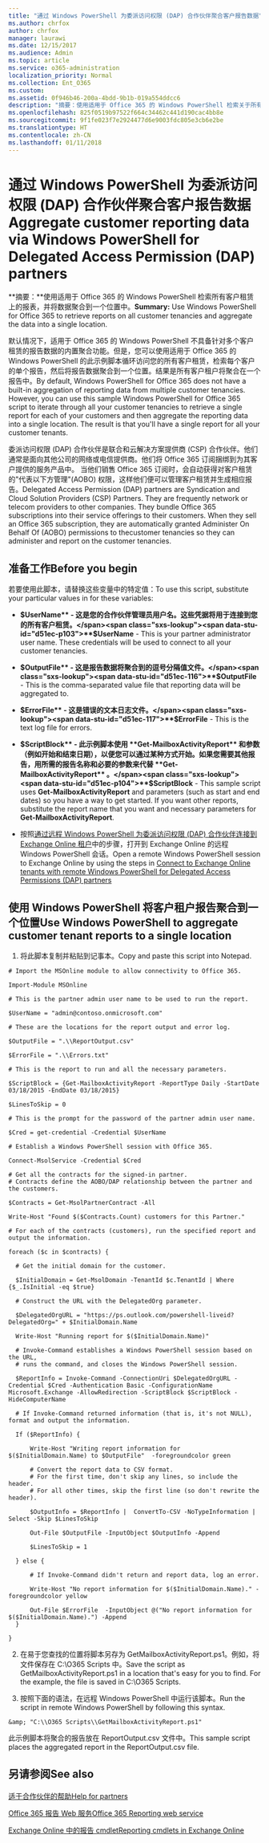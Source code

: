 ```yaml
---
title: "通过 Windows PowerShell 为委派访问权限 (DAP) 合作伙伴聚合客户报告数据"
ms.author: chrfox
author: chrfox
manager: laurawi
ms.date: 12/15/2017
ms.audience: Admin
ms.topic: article
ms.service: o365-administration
localization_priority: Normal
ms.collection: Ent_O365
ms.custom: 
ms.assetid: 0f946b46-200a-4bdd-9b1b-019a554ddcc6
description: "摘要：使用适用于 Office 365 的 Windows PowerShell 检索关于所有客户租赁的报告并将数据聚合到一个位置。"
ms.openlocfilehash: 825f0519b97522f664c34462c441d190cac4bb8e
ms.sourcegitcommit: 9f1fe023f7e2924477d6e9003fdc805e3cb6e2be
ms.translationtype: HT
ms.contentlocale: zh-CN
ms.lasthandoff: 01/11/2018
---
```

# <a name="aggregate-customer-reporting-data-via-windows-powershell-for-delegated-access-permission-dap-partners"></a><span data-ttu-id="d51ec-103">通过 Windows PowerShell 为委派访问权限 (DAP) 合作伙伴聚合客户报告数据</span><span class="sxs-lookup"><span data-stu-id="d51ec-103">Aggregate customer reporting data via Windows PowerShell for Delegated Access Permission (DAP) partners</span></span>

 <span data-ttu-id="d51ec-104">**摘要：**使用适用于 Office 365 的 Windows PowerShell 检索所有客户租赁上的报表，并将数据聚合到一个位置中。</span><span class="sxs-lookup"><span data-stu-id="d51ec-104">**Summary:** Use Windows PowerShell for Office 365 to retrieve reports on all customer tenancies and aggregate the data into a single location.</span></span>
  
<span data-ttu-id="d51ec-p101">默认情况下，适用于 Office 365 的 Windows PowerShell 不具备针对多个客户租赁的报告数据的内置聚合功能。但是，您可以使用适用于 Office 365 的 Windows PowerShell 的此示例脚本循环访问您的所有客户租赁，检索每个客户的单个报告，然后将报告数据聚合到一个位置。结果是所有客户租户将聚合在一个报告中。</span><span class="sxs-lookup"><span data-stu-id="d51ec-p101">By default, Windows PowerShell for Office 365 does not have a built-in aggregation of reporting data from multiple customer tenancies. However, you can use this sample Windows PowerShell for Office 365 script to iterate through all your customer tenancies to retrieve a single report for each of your customers and then aggregate the reporting data into a single location. The result is that you'll have a single report for all your customer tenants.</span></span> 
  
<span data-ttu-id="d51ec-p102">委派访问权限 (DAP) 合作伙伴是联合和云解决方案提供商 (CSP) 合作伙伴。他们通常是面向其他公司的网络或电信提供商。他们将 Office 365 订阅捆绑到为其客户提供的服务产品中。 当他们销售 Office 365 订阅时，会自动获得对客户租赁的"代表以下方管理"(AOBO) 权限，这样他们便可以管理客户租赁并生成相应报告。</span><span class="sxs-lookup"><span data-stu-id="d51ec-p102">Delegated Access Permission (DAP) partners are Syndication and Cloud Solution Providers (CSP) Partners. They are frequently network or telecom providers to other companies. They bundle Office 365 subscriptions into their service offerings to their customers. When they sell an Office 365 subscription, they are automatically granted Administer On Behalf Of (AOBO) permissions to thecustomer tenancies so they can administer and report on the customer tenancies.</span></span>
## <a name="before-you-begin"></a><span data-ttu-id="d51ec-112">准备工作</span><span class="sxs-lookup"><span data-stu-id="d51ec-112">Before you begin</span></span>

<span data-ttu-id="d51ec-113">若要使用此脚本，请替换这些变量中的特定值：</span><span class="sxs-lookup"><span data-stu-id="d51ec-113">To use this script, substitute your particular values in for these variables:</span></span>
  
- <span data-ttu-id="d51ec-p103">**$UserName** - 这是您的合作伙伴管理员用户名。这些凭据将用于连接到您的所有客户租赁。</span><span class="sxs-lookup"><span data-stu-id="d51ec-p103">**$UserName** - This is your partner administrator user name. These credentials will be used to connect to all your customer tenancies.</span></span>
    
- <span data-ttu-id="d51ec-116">**$OutputFile** - 这是报告数据将聚合到的逗号分隔值文件。</span><span class="sxs-lookup"><span data-stu-id="d51ec-116">**$OutputFile** - This is the comma-separated value file that reporting data will be aggregated to.</span></span>
    
- <span data-ttu-id="d51ec-117">**$ErrorFile** - 这是错误的文本日志文件。</span><span class="sxs-lookup"><span data-stu-id="d51ec-117">**$ErrorFile** - This is the text log file for errors.</span></span>
    
- <span data-ttu-id="d51ec-p104">**$ScriptBlock** - 此示例脚本使用 **Get-MailboxActivityReport** 和参数（例如开始和结束日期），以便您可以通过某种方式开始。如果您需要其他报告，用所需的报告名称和必要的参数来代替 **Get-MailboxActivityReport** 。</span><span class="sxs-lookup"><span data-stu-id="d51ec-p104">**$ScriptBlock** - This sample script uses **Get-MailboxActivityReport** and parameters (such as start and end dates) so you have a way to get started. If you want other reports, substitute the report name that you want and necessary parameters for **Get-MailboxActivityReport**.</span></span>
    
- <span data-ttu-id="d51ec-120">按照[通过远程 Windows PowerShell 为委派访问权限 (DAP) 合作伙伴连接到 Exchange Online 租户](connect-to-exchange-online-tenants-with-remote-windows-powershell-for-delegated.md)中的步骤，打开到 Exchange Online 的远程 Windows PowerShell 会话。</span><span class="sxs-lookup"><span data-stu-id="d51ec-120">Open a remote Windows PowerShell session to Exchange Online by using the steps in [Connect to Exchange Online tenants with remote Windows PowerShell for Delegated Access Permissions (DAP) partners](connect-to-exchange-online-tenants-with-remote-windows-powershell-for-delegated.md)</span></span>
    
## <a name="use-windows-powershell-to-aggregate-customer-tenant-reports-to-a-single-location"></a><span data-ttu-id="d51ec-121">使用 Windows PowerShell 将客户租户报告聚合到一个位置</span><span class="sxs-lookup"><span data-stu-id="d51ec-121">Use Windows PowerShell to aggregate customer tenant reports to a single location</span></span>

1. <span data-ttu-id="d51ec-122">将此脚本复制并粘贴到记事本。</span><span class="sxs-lookup"><span data-stu-id="d51ec-122">Copy and paste this script into Notepad.</span></span>
    
  ```
  # Import the MSOnline module to allow connectivity to Office 365.

Import-Module MSOnline

# This is the partner admin user name to be used to run the report.

$UserName = "admin@contoso.onmicrosoft.com"

# These are the locations for the report output and error log.

$OutputFile = ".\\ReportOutput.csv"

$ErrorFile = ".\\Errors.txt"

# This is the report to run and all the necessary parameters.

$ScriptBlock = {Get-MailboxActivityReport -ReportType Daily -StartDate 03/18/2015 -EndDate 03/18/2015}

$LinesToSkip = 0

# This is the prompt for the password of the partner admin user name.

$Cred = get-credential -Credential $UserName

# Establish a Windows PowerShell session with Office 365.

Connect-MsolService -Credential $Cred

# Get all the contracts for the signed-in partner.  
# Contracts define the AOBO/DAP relationship between the partner and the customers.

$Contracts = Get-MsolPartnerContract -All

Write-Host "Found $($Contracts.Count) customers for this Partner."

# For each of the contracts (customers), run the specified report and output the information.

foreach ($c in $contracts) { 

    # Get the initial domain for the customer.

    $InitialDomain = Get-MsolDomain -TenantId $c.TenantId | Where {$_.IsInitial -eq $true}

    # Construct the URL with the DelegatedOrg parameter.
    
    $DelegatedOrgURL = "https://ps.outlook.com/powershell-liveid?DelegatedOrg=" + $InitialDomain.Name
        
    Write-Host "Running report for $($InitialDomain.Name)"

    # Invoke-Command establishes a Windows PowerShell session based on the URL,
    # runs the command, and closes the Windows PowerShell session.
    
    $ReportInfo = Invoke-Command -ConnectionUri $DelegatedOrgURL -Credential $Cred -Authentication Basic -ConfigurationName Microsoft.Exchange -AllowRedirection -ScriptBlock $ScriptBlock -HideComputerName

    # If Invoke-Command returned information (that is, it's not NULL), format and output the information.
    
    If ($ReportInfo) {

        Write-Host "Writing report information for $($InitialDomain.Name) to $OutputFile"  -foregroundcolor green

        # Convert the report data to CSV format.
        # For the first time, don't skip any lines, so include the header.
        # For all other times, skip the first line (so don't rewrite the header).
        
        $OutputInfo = $ReportInfo |  ConvertTo-CSV -NoTypeInformation | Select -Skip $LinesToSkip

        Out-File $OutputFile -InputObject $OutputInfo -Append

        $LinesToSkip = 1

    } else {

        # If Invoke-Command didn't return and report data, log an error.
        
        Write-Host "No report information for $($InitialDomain.Name)." -foregroundcolor yellow
           
        Out-File $ErrorFile  -InputObject @("No report information for $($InitialDomain.Name).") -Append
    }

}

  ```

2. <span data-ttu-id="d51ec-p105">在易于您查找的位置将脚本另存为 GetMailboxActivityReport.ps1。例如，将文件保存在 C:\\O365 Scripts 中。</span><span class="sxs-lookup"><span data-stu-id="d51ec-p105">Save the script as GetMailboxActivityReport.ps1 in a location that's easy for you to find. For the example, the file is saved in C:\\O365 Scripts.</span></span> 
    
3. <span data-ttu-id="d51ec-125">按照下面的语法，在远程 Windows PowerShell 中运行该脚本。</span><span class="sxs-lookup"><span data-stu-id="d51ec-125">Run the script in remote Windows PowerShell by following this syntax.</span></span>
    
  ```
  &amp; "C:\\O365 Scripts\\GetMailboxActivityReport.ps1"
  ```

<span data-ttu-id="d51ec-126">此示例脚本将聚合的报告放在 ReportOutput.csv 文件中。</span><span class="sxs-lookup"><span data-stu-id="d51ec-126">This sample script places the aggregated report in the ReportOutput.csv file.</span></span>
  
## <a name="see-also"></a><span data-ttu-id="d51ec-127">另请参阅</span><span class="sxs-lookup"><span data-stu-id="d51ec-127">See also</span></span>

#### 

[<span data-ttu-id="d51ec-128">适于合作伙伴的帮助</span><span class="sxs-lookup"><span data-stu-id="d51ec-128">Help for partners</span></span>](https://go.microsoft.com/fwlink/p/?LinkID=533477)
  
[<span data-ttu-id="d51ec-129">Office 365 报告 Web 服务</span><span class="sxs-lookup"><span data-stu-id="d51ec-129">Office 365 Reporting web service</span></span>](https://go.microsoft.com/fwlink/p/?LinkId=532777)
  
[<span data-ttu-id="d51ec-130">Exchange Online 中的报告 cmdlet</span><span class="sxs-lookup"><span data-stu-id="d51ec-130">Reporting cmdlets in Exchange Online</span></span>](https://go.microsoft.com/fwlink/p/?LinkId=526430)

